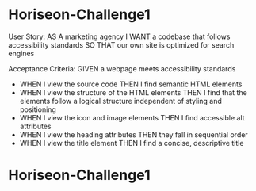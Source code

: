 # Horiseon-Challenge1
User Story:
AS A marketing agency
I WANT a codebase that follows accessibility standards
SO THAT our own site is optimized for search engines

Acceptance Criteria:
GIVEN a webpage meets accessibility standards
* WHEN I view the source code
THEN I find semantic HTML elements
* WHEN I view the structure of the HTML elements
THEN I find that the elements follow a logical structure independent of styling and positioning
* WHEN I view the icon and image elements
THEN I find accessible alt attributes
* WHEN I view the heading attributes
THEN they fall in sequential order
* WHEN I view the title element
THEN I find a concise, descriptive title
# Horiseon-Challenge1

